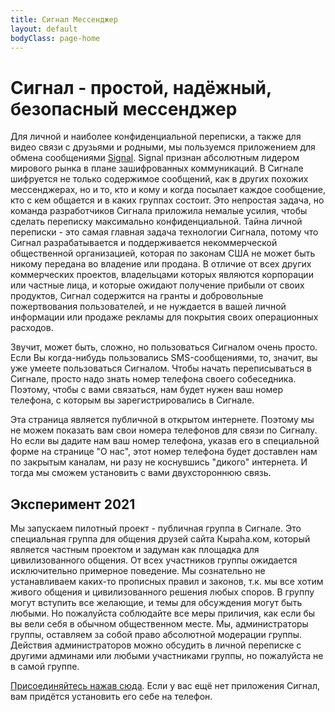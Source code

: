 ```yaml
---
title: Сигнал Мессенджер
layout: default
bodyClass: page-home
---
```


# Сигнал - простой, надёжный, безопасный мессенджер

Для личной и наиболее конфиденциальной переписки, а также для видео связи с друзьями и родными, мы пользуемся приложением для обмена сообщениями [Signal](https://signal.org/ru/). Signal признан абсолютным лидером мирового рынка в плане зашифрованных коммуникаций. В Сигнале шифруется не только содержимое сообщений, как в других похожих мессенджерах, но и то, кто и кому и когда посылает каждое сообщение, кто с кем общается и в каких группах состоит. Это непростая задача, но команда разработчиков Сигнала приложила немалые усилия, чтобы сделать переписку максимально конфиденциальной. Тайна личной переписки - это самая главная задача технологии Сигнала, потому что Сигнал разрабатывается и поддерживается некоммерческой общественной организацией, которая по законам США не может быть никому передана во владение или продана. В отличие от всех других коммерческих проектов, владельцами которых являются корпорации или частные лица, и которые ожидают получение прибыли от своих продуктов, Сигнал содержится на гранты и добровольные пожертвования пользователей, и не нуждается в вашей личной информации или продаже рекламы для покрытия своих операционных расходов.

Звучит, может быть, сложно, но пользоваться Сигналом очень просто. Если Вы когда-нибудь пользовались SMS-сообщениями, то, значит, вы уже умеете пользоваться Сигналом. Чтобы начать переписываться в Сигнале, просто надо знать номер телефона своего собеседника. Поэтому, чтобы с вами связаться, нам будет нужен ваш номер телефона, с которым вы зарегистрировались в Сигнале.

Эта страница является публичной в открытом интернете. Поэтому мы не можем показать вам свои номера телефонов для связи по Сигналу. Но если вы дадите нам ваш номер телефона, указав его в специальной форме на странице "О нас", этот номер телефона будет доставлен нам по закрытым каналам, ни разу не коснувшись "дикого" интернета. И тогда мы сможем установить с вами двухстороннюю связь.

## Эксперимент 2021

Мы запускаем пилотный проект - публичная группа в Сигнале. Это специальная группа для общения друзей сайта Кыраһа.ком, который является частным проектом и задуман как площадка для цивилизованного общения. От всех участников группы ожидается исключительно примерное поведение. Мы сознательно не устанавливаем каких-то прописных правил и законов, т.к. мы все хотим живого общения и цивилизованного решения любых споров. В группу могут вступить все желающие, и темы для обсуждения могут быть любыми. Но пожалуйста соблюдайте все меры приличия, как если бы вы вели себя в обычном общественном месте. Мы, администраторы группы, оставляем за собой право абсолютной модерации группы. Действия администраторов можно обсудить в личной переписке с другими админами или любыми участниками группы, но пожалуйста не в самой группе.

[Присоединяйтесь нажав сюда](https://signal.group/#CjQKIBnp-5dQavEM1i5GyCzHRMPnXfWnJiTuP_5q_WImLatuEhDFyEUNn4EXElaNmmHiWGLQ). Если у вас ещё нет приложения Сигнал, вам придётся установить его себе на телефон.